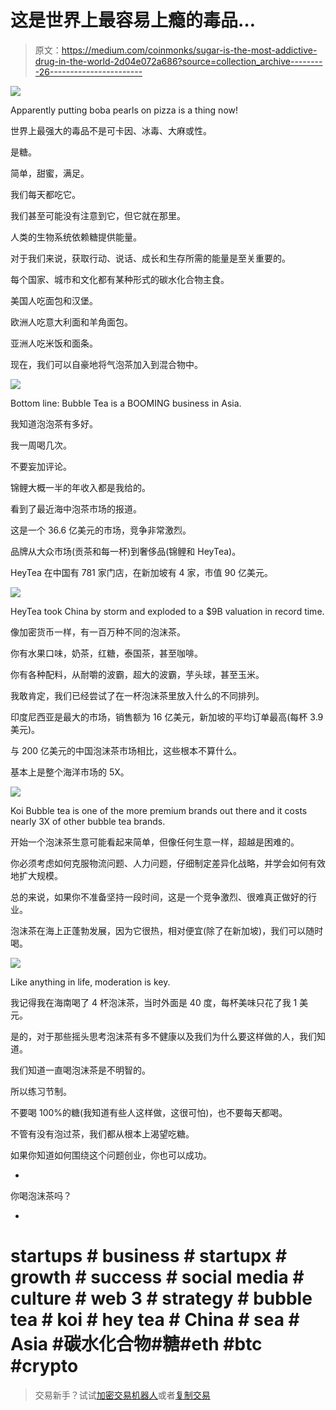 # 这是世界上最容易上瘾的毒品…

> 原文：<https://medium.com/coinmonks/sugar-is-the-most-addictive-drug-in-the-world-2d04e072a686?source=collection_archive---------26----------------------->

![](img/6feecc332a95fd4df906cebb9b763dd9.png)

Apparently putting boba pearls on pizza is a thing now!

世界上最强大的毒品不是可卡因、冰毒、大麻或性。

是糖。

简单，甜蜜，满足。

我们每天都吃它。

我们甚至可能没有注意到它，但它就在那里。

人类的生物系统依赖糖提供能量。

对于我们来说，获取行动、说话、成长和生存所需的能量是至关重要的。

每个国家、城市和文化都有某种形式的碳水化合物主食。

美国人吃面包和汉堡。

欧洲人吃意大利面和羊角面包。

亚洲人吃米饭和面条。

现在，我们可以自豪地将气泡茶加入到混合物中。

![](img/52445e1af0a44ae1b241cddb8779db22.png)

Bottom line: Bubble Tea is a BOOMING business in Asia.

我知道泡泡茶有多好。

我一周喝几次。

不要妄加评论。

锦鲤大概一半的年收入都是我给的。

看到了最近海中泡茶市场的报道。

这是一个 36.6 亿美元的市场，竞争非常激烈。

品牌从大众市场(贡茶和每一杯)到奢侈品(锦鲤和 HeyTea)。

HeyTea 在中国有 781 家门店，在新加坡有 4 家，市值 90 亿美元。

![](img/b318894a3a889935919d96bcde38a920.png)

HeyTea took China by storm and exploded to a $9B valuation in record time.

像加密货币一样，有一百万种不同的泡沫茶。

你有水果口味，奶茶，红糖，泰国茶，甚至咖啡。

你有各种配料，从耐嚼的波霸，超大的波霸，芋头球，甚至玉米。

我敢肯定，我们已经尝试了在一杯泡沫茶里放入什么的不同排列。

印度尼西亚是最大的市场，销售额为 16 亿美元，新加坡的平均订单最高(每杯 3.9 美元)。

与 200 亿美元的中国泡沫茶市场相比，这些根本不算什么。

基本上是整个海洋市场的 5X。

![](img/631b2f5cc15a0a5c374a6c047ffc6ccb.png)

Koi Bubble tea is one of the more premium brands out there and it costs nearly 3X of other bubble tea brands.

开始一个泡沫茶生意可能看起来简单，但像任何生意一样，超越是困难的。

你必须考虑如何克服物流问题、人力问题，仔细制定差异化战略，并学会如何有效地扩大规模。

总的来说，如果你不准备坚持一段时间，这是一个竞争激烈、很难真正做好的行业。

泡沫茶在海上正蓬勃发展，因为它很热，相对便宜(除了在新加坡)，我们可以随时喝。

![](img/0bccdb8c2a7204d209b17106f343547e.png)

Like anything in life, moderation is key.

我记得我在海南喝了 4 杯泡沫茶，当时外面是 40 度，每杯美味只花了我 1 美元。

是的，对于那些摇头思考泡沫茶有多不健康以及我们为什么要这样做的人，我们知道。

我们知道一直喝泡沫茶是不明智的。

所以练习节制。

不要喝 100%的糖(我知道有些人这样做，这很可怕)，也不要每天都喝。

不管有没有泡过茶，我们都从根本上渴望吃糖。

如果你知道如何围绕这个问题创业，你也可以成功。

-

你喝泡沫茶吗？

-

# startups # business # startupx # growth # success # social media # culture # web 3 # strategy # bubble tea # koi # hey tea # China # sea # Asia #碳水化合物#糖#eth #btc #crypto

> 交易新手？试试[加密交易机器人](/coinmonks/crypto-trading-bot-c2ffce8acb2a)或者[复制交易](/coinmonks/top-10-crypto-copy-trading-platforms-for-beginners-d0c37c7d698c)
